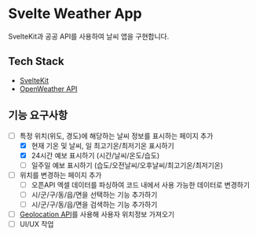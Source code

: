 # Svelte Weather App

SvelteKit과 공공 API를 사용하여 날씨 앱을 구현합니다.

## Tech Stack

- [SvelteKit](https://kit.svelte.dev/)
- [OpenWeather API](https://openweathermap.org/)

## 기능 요구사항

- [ ] 특정 위치(위도, 경도)에 해당하는 날씨 정보를 표시하는 페이지 추가
  - [X] 현재 기온 및 날씨, 일 최고기온/최저기온 표시하기
  - [X] 24시간 예보 표시하기 (시간/날씨/온도/습도)
  - [ ] 일주일 예보 표시하기 (습도/오전날씨/오후날씨/최고기온/최저기온)
- [ ] 위치를 변경하는 페이지 추가
  - [ ] 오픈API 엑셀 데이터를 파싱하여 코드 내에서 사용 가능한 데이터로 변경하기
  - [ ] 시/군/구/동/읍/면을 선택하는 기능 추가하기
  - [ ] 시/군/구/동/읍/면을 검색하는 기능 추가하기
- [ ] [Geolocation API](https://developer.mozilla.org/ko/docs/Web/API/Geolocation)를 사용해 사용자 위치정보 가져오기
- [ ] UI/UX 작업
